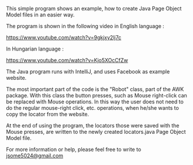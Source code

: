 This simple program shows an example, how to create Java Page Object Model files in an easier way.

The program is shown in the following video in English language :

https://www.youtube.com/watch?v=9gkjxy2lj7c

In Hungarian language : 

https://www.youtube.com/watch?v=Kjo5XOcCfZw

The Java program runs with IntelliJ, and uses Facebook as example website.

The most important part of the code is the "Robot" class, part of the AWK package. With this class the button presses, such as Mouse right-click can be replaced with Mouse operations. In this way the user does not need to do the regular mouse-right click, etc. operations, when he/she wants to copy the locator from the website. 

At the end of using the program, the locators those were saved with the Mouse presses, are written to the newly created locators.java Page Object Model file. 

For more information or help, please feel free to write to jsome5024@gmail.com


